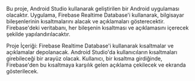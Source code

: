 Bu proje, Android Studio kullanarak geliştirilen bir Android uygulaması olacaktır. Uygulama, Firebase Realtime Database'i kullanarak, bilgisayar bileşenlerinin kısaltmalarını alacak ve açıklamaları gösterecektir. Firebase'deki veritabanı, her bileşenin kısaltması ve açıklamasını içerecek şekilde yapılandırılacaktır.

Proje İçeriği:
Firebase Realtime Database'i kullanarak kısaltmalar ve açıklamalar depolanacak.
Android Studio'da kullanıcıların kısaltmaları girebileceği bir arayüz olacak.
Kullanıcı, bir kısaltma girdiğinde, Firebase'den bu kısaltmaya karşılık gelen açıklama çekilecek ve ekranda gösterilecek.
